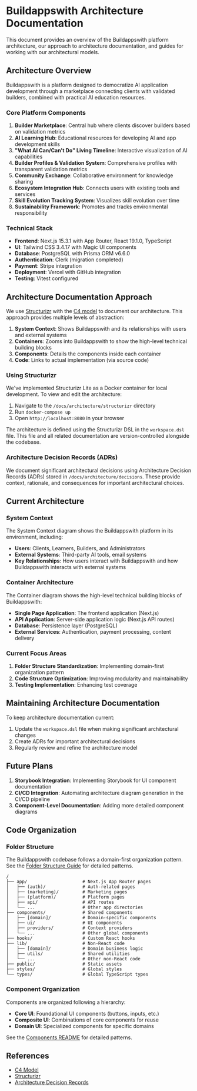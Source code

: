# Buildappswith Architecture Documentation

This document provides an overview of the Buildappswith platform architecture, our approach to architecture documentation, and guides for working with our architectural models.

## Architecture Overview

Buildappswith is a platform designed to democratize AI application development through a marketplace connecting clients with validated builders, combined with practical AI education resources. 

### Core Platform Components

1. **Builder Marketplace**: Central hub where clients discover builders based on validation metrics
2. **AI Learning Hub**: Educational resources for developing AI and app development skills
3. **"What AI Can/Can't Do" Living Timeline**: Interactive visualization of AI capabilities
4. **Builder Profiles & Validation System**: Comprehensive profiles with transparent validation metrics
5. **Community Exchange**: Collaborative environment for knowledge sharing
6. **Ecosystem Integration Hub**: Connects users with existing tools and services
7. **Skill Evolution Tracking System**: Visualizes skill evolution over time
8. **Sustainability Framework**: Promotes and tracks environmental responsibility

### Technical Stack

- **Frontend**: Next.js 15.3.1 with App Router, React 19.1.0, TypeScript
- **UI**: Tailwind CSS 3.4.17 with Magic UI components
- **Database**: PostgreSQL with Prisma ORM v6.6.0
- **Authentication**: Clerk (migration completed)
- **Payment**: Stripe integration
- **Deployment**: Vercel with GitHub integration
- **Testing**: Vitest configured

## Architecture Documentation Approach

We use [Structurizr](https://structurizr.com/) with the [C4 model](https://c4model.com/) to document our architecture. This approach provides multiple levels of abstraction:

1. **System Context**: Shows Buildappswith and its relationships with users and external systems
2. **Containers**: Zooms into Buildappswith to show the high-level technical building blocks
3. **Components**: Details the components inside each container
4. **Code**: Links to actual implementation (via source code)

### Using Structurizr

We've implemented Structurizr Lite as a Docker container for local development. To view and edit the architecture:

1. Navigate to the `/docs/architecture/structurizr` directory
2. Run `docker-compose up`
3. Open `http://localhost:8080` in your browser

The architecture is defined using the Structurizr DSL in the `workspace.dsl` file. This file and all related documentation are version-controlled alongside the codebase.

### Architecture Decision Records (ADRs)

We document significant architectural decisions using Architecture Decision Records (ADRs) stored in `/docs/architecture/decisions`. These provide context, rationale, and consequences for important architectural choices.

## Current Architecture

### System Context

The System Context diagram shows the Buildappswith platform in its environment, including:

- **Users**: Clients, Learners, Builders, and Administrators
- **External Systems**: Third-party AI tools, email systems
- **Key Relationships**: How users interact with Buildappswith and how Buildappswith interacts with external systems

### Container Architecture

The Container diagram shows the high-level technical building blocks of Buildappswith:

- **Single Page Application**: The frontend application (Next.js)
- **API Application**: Server-side application logic (Next.js API routes)
- **Database**: Persistence layer (PostgreSQL)
- **External Services**: Authentication, payment processing, content delivery

### Current Focus Areas

1. **Folder Structure Standardization**: Implementing domain-first organization pattern
2. **Code Structure Optimization**: Improving modularity and maintainability
3. **Testing Implementation**: Enhancing test coverage

## Maintaining Architecture Documentation

To keep architecture documentation current:

1. Update the `workspace.dsl` file when making significant architectural changes
2. Create ADRs for important architectural decisions
3. Regularly review and refine the architecture model

## Future Plans

1. **Storybook Integration**: Implementing Storybook for UI component documentation
2. **CI/CD Integration**: Automating architecture diagram generation in the CI/CD pipeline
3. **Component-Level Documentation**: Adding more detailed component diagrams

## Code Organization

### Folder Structure

The Buildappswith codebase follows a domain-first organization pattern. See the [Folder Structure Guide](/docs/engineering/FOLDER_STRUCTURE_GUIDE.md) for detailed patterns.

```
/
├── app/                     # Next.js App Router pages
│   ├── (auth)/              # Auth-related pages
│   ├── (marketing)/         # Marketing pages
│   ├── (platform)/          # Platform pages
│   ├── api/                 # API routes
│   └── ...                  # Other app directories
├── components/              # Shared components
│   ├── [domain]/            # Domain-specific components
│   ├── ui/                  # UI components
│   ├── providers/           # Context providers
│   └── ...                  # Other global components
├── hooks/                   # Custom React hooks
├── lib/                     # Non-React code
│   ├── [domain]/            # Domain business logic
│   ├── utils/               # Shared utilities
│   └── ...                  # Other non-React code
├── public/                  # Static assets
├── styles/                  # Global styles
└── types/                   # Global TypeScript types
```

### Component Organization

Components are organized following a hierarchy:

- **Core UI**: Foundational UI components (buttons, inputs, etc.)
- **Composite UI**: Combinations of core components for reuse
- **Domain UI**: Specialized components for specific domains

See the [Components README](/components/README.md) for detailed patterns.

## References

- [C4 Model](https://c4model.com/)
- [Structurizr](https://structurizr.com/)
- [Architecture Decision Records](https://adr.github.io/)
